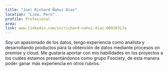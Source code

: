 ```yaml
---
title: "Joel Richard Ñahui Diaz"
location: "Lima, Perú"
profile: Profesional
area: 
link: www.linkedin.com/in/richard-nahui-diaz-00928317a
---
```


Soy un apasionado de los datos, tengo experiencia como analista y desarrollando productos para la obtención de datos mediante procesos on premise y cloud. Me gustaría aportar con mis habilidades en los proyectos a los cuáles estamos presentándonos como grupo Fsociety,  de esta manera poder ganar más experiencia en otros rubros.